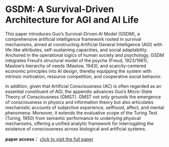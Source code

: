 # GSDM: A Survival-Driven Architecture for AGI and AI Life
 
This paper introduces Guo’s Survival-Driven AI Model (GSDM), a comprehensive artificial intelligence framework rooted in survival mechanisms, aimed at constructing Artificial General Intelligence (AGI) with life-like attributes, self-sustaining capacities, and social adaptability. Anchored in the operational logics of human society and psychology, GSDM integrates Freud’s structural model of the psyche (Freud, 1923/1961), Maslow’s hierarchy of needs (Maslow, 1943), and scarcity-centered economic principles into AI design, thereby equipping the system with intrinsic motivation, resource competition, and cooperative social behavior.
 
In addition, given that Artificial Consciousness (AC) is often regarded as an essential constituent of AGI, the appendix advances Guo’s Micro-State Theory of Consciousness (GMST). GMST not only grounds the emergence of consciousness in physics and information theory but also articulates mechanistic accounts of subjective experience, selfhood, affect, and mental phenomena. Moreover, it extends the evaluative scope of the Turing Test (Turing, 1950) from semantic performance to underlying physical mechanisms, offering a unified analytic framework for interrogating the existence of consciousness across biological and artificial systems.
 
**paper access：** [click to visit the full paper](https://doi.org/10.5281/zenodo.16983357)
